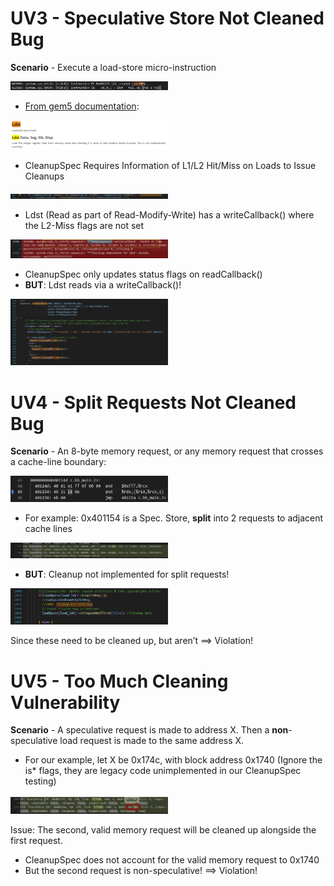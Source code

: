 # UV3 - Speculative Store Not Cleaned Bug

**Scenario** - Execute a load-store micro-instruction

<img src="UV3/UV3-1.png" alt="ldst-trace" style="max-width:50%; height:auto;">
<!-- <br><br> -->

- [From gem5 documentation](https://www.gem5.org/documentation/general_docs/architecture_support/x86_microop_isa/#ldst):

<img src="UV3/UV3-2.png" alt="ldst-docs" style="max-width:50%; height:auto;">
<!-- <br><br> -->

- CleanupSpec Requires Information of L1/L2 Hit/Miss on Loads to Issue Cleanups

<img src="UV3/UV3-3.png" alt="cleanup_on_miss-gem5" style="max-width:50%; height:auto;">
<!-- <br><br> -->

- Ldst (Read as part of Read-Modify-Write) has a writeCallback() where the L2-Miss flags are not set

<img src="UV3/UV3-4.png" alt="writeCallback-trace" style="max-width:50%; height:auto;">
<!-- <br><br> -->

- CleanupSpec only updates status flags on readCallback()
- **BUT**: Ldst reads via a writeCallback()!

<img src="UV3/UV3-5.png" alt="readCallback-gem5" style="max-width:50%; height:auto;">
<!-- <br><br> -->


# UV4 - Split Requests Not Cleaned Bug

**Scenario** - An 8-byte memory request, or any memory request that crosses a cache-line boundary:

<img src="UV4/UV4-1.png" alt="splitreq-disasm" style="max-width:50%; height:auto;">
<!-- <br><br> -->

- For example: 0x401154 is a Spec. Store, **split** into 2 requests to adjacent cache lines

<img src="UV4/UV4-2.png" alt="splitreq-pktTrace" style="max-width:50%; height:auto;">
<!-- <br><br> -->

- **BUT**: Cleanup not implemented for split requests!

<img src="UV4/UV4-3.png" alt="splitreq-cleanup-gem5" style="max-width:50%; height:auto;">
<!-- <br><br> -->

Since these need to be cleaned up, but aren’t ==> Violation!


# UV5 - Too Much Cleaning Vulnerability

**Scenario** - A speculative request is made to address X. Then a **non**-speculative load request is made to the same address X.
- For our example, let X be 0x174c, with block address 0x1740
(Ignore the is* flags, they are legacy code unimplemented in our CleanupSpec testing)

<img src="UV5/UV5-1.png" alt="spec_nonspec-trace" style="max-width:50%; height:auto;">
<!-- <br><br> -->

Issue: The second, valid memory request will be cleaned up alongside the first request.
- CleanupSpec does not account for the valid memory request to 0x1740
- But the second request is non-speculative! ==> Violation!

